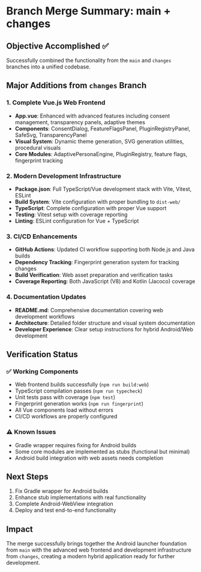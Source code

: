 # Branch Merge Summary: main + changes

## Objective Accomplished ✅
Successfully combined the functionality from the `main` and `changes` branches into a unified codebase.

## Major Additions from `changes` Branch

### 1. Complete Vue.js Web Frontend
- **App.vue**: Enhanced with advanced features including consent management, transparency panels, adaptive themes
- **Components**: ConsentDialog, FeatureFlagsPanel, PluginRegistryPanel, SafeSvg, TransparencyPanel
- **Visual System**: Dynamic theme generation, SVG generation utilities, procedural visuals
- **Core Modules**: AdaptivePersonaEngine, PluginRegistry, feature flags, fingerprint tracking

### 2. Modern Development Infrastructure
- **Package.json**: Full TypeScript/Vue development stack with Vite, Vitest, ESLint
- **Build System**: Vite configuration with proper bundling to `dist-web/`
- **TypeScript**: Complete configuration with proper Vue support
- **Testing**: Vitest setup with coverage reporting
- **Linting**: ESLint configuration for Vue + TypeScript

### 3. CI/CD Enhancements
- **GitHub Actions**: Updated CI workflow supporting both Node.js and Java builds
- **Dependency Tracking**: Fingerprint generation system for tracking changes
- **Build Verification**: Web asset preparation and verification tasks
- **Coverage Reporting**: Both JavaScript (V8) and Kotlin (Jacoco) coverage

### 4. Documentation Updates
- **README.md**: Comprehensive documentation covering web development workflows
- **Architecture**: Detailed folder structure and visual system documentation
- **Developer Experience**: Clear setup instructions for hybrid Android/Web development

## Verification Status

### ✅ Working Components
- Web frontend builds successfully (`npm run build:web`)
- TypeScript compilation passes (`npm run typecheck`)
- Unit tests pass with coverage (`npm test`)
- Fingerprint generation works (`npm run fingerprint`)
- All Vue components load without errors
- CI/CD workflows are properly configured

### ⚠️ Known Issues
- Gradle wrapper requires fixing for Android builds
- Some core modules are implemented as stubs (functional but minimal)
- Android build integration with web assets needs completion

## Next Steps
1. Fix Gradle wrapper for Android builds
2. Enhance stub implementations with real functionality
3. Complete Android-WebView integration
4. Deploy and test end-to-end functionality

## Impact
The merge successfully brings together the Android launcher foundation from `main` with the advanced web frontend and development infrastructure from `changes`, creating a modern hybrid application ready for further development.